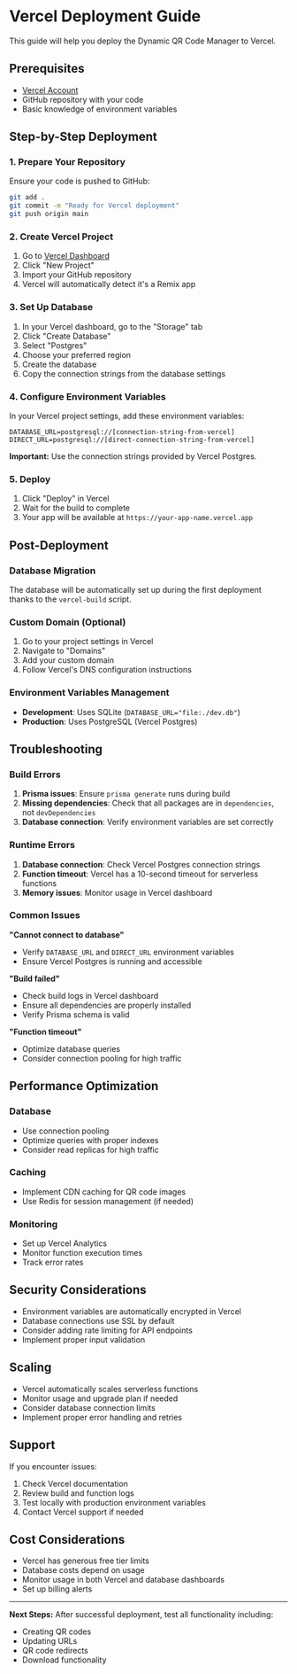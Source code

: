 # Vercel Deployment Guide

This guide will help you deploy the Dynamic QR Code Manager to Vercel.

## Prerequisites

- [Vercel Account](https://vercel.com)
- GitHub repository with your code
- Basic knowledge of environment variables

## Step-by-Step Deployment

### 1. Prepare Your Repository

Ensure your code is pushed to GitHub:

```bash
git add .
git commit -m "Ready for Vercel deployment"
git push origin main
```

### 2. Create Vercel Project

1. Go to [Vercel Dashboard](https://vercel.com/dashboard)
2. Click "New Project"
3. Import your GitHub repository
4. Vercel will automatically detect it's a Remix app

### 3. Set Up Database

1. In your Vercel dashboard, go to the "Storage" tab
2. Click "Create Database"
3. Select "Postgres"
4. Choose your preferred region
5. Create the database
6. Copy the connection strings from the database settings

### 4. Configure Environment Variables

In your Vercel project settings, add these environment variables:

```
DATABASE_URL=postgresql://[connection-string-from-vercel]
DIRECT_URL=postgresql://[direct-connection-string-from-vercel]
```

**Important:** Use the connection strings provided by Vercel Postgres.

### 5. Deploy

1. Click "Deploy" in Vercel
2. Wait for the build to complete
3. Your app will be available at `https://your-app-name.vercel.app`

## Post-Deployment

### Database Migration

The database will be automatically set up during the first deployment thanks to the `vercel-build` script.

### Custom Domain (Optional)

1. Go to your project settings in Vercel
2. Navigate to "Domains"
3. Add your custom domain
4. Follow Vercel's DNS configuration instructions

### Environment Variables Management

- **Development**: Uses SQLite (`DATABASE_URL="file:./dev.db"`)
- **Production**: Uses PostgreSQL (Vercel Postgres)

## Troubleshooting

### Build Errors

1. **Prisma issues**: Ensure `prisma generate` runs during build
2. **Missing dependencies**: Check that all packages are in `dependencies`, not `devDependencies`
3. **Database connection**: Verify environment variables are set correctly

### Runtime Errors

1. **Database connection**: Check Vercel Postgres connection strings
2. **Function timeout**: Vercel has a 10-second timeout for serverless functions
3. **Memory issues**: Monitor usage in Vercel dashboard

### Common Issues

**"Cannot connect to database"**
- Verify `DATABASE_URL` and `DIRECT_URL` environment variables
- Ensure Vercel Postgres is running and accessible

**"Build failed"**
- Check build logs in Vercel dashboard
- Ensure all dependencies are properly installed
- Verify Prisma schema is valid

**"Function timeout"**
- Optimize database queries
- Consider connection pooling for high traffic

## Performance Optimization

### Database

- Use connection pooling
- Optimize queries with proper indexes
- Consider read replicas for high traffic

### Caching

- Implement CDN caching for QR code images
- Use Redis for session management (if needed)

### Monitoring

- Set up Vercel Analytics
- Monitor function execution times
- Track error rates

## Security Considerations

- Environment variables are automatically encrypted in Vercel
- Database connections use SSL by default
- Consider adding rate limiting for API endpoints
- Implement proper input validation

## Scaling

- Vercel automatically scales serverless functions
- Monitor usage and upgrade plan if needed
- Consider database connection limits
- Implement proper error handling and retries

## Support

If you encounter issues:

1. Check Vercel documentation
2. Review build and function logs
3. Test locally with production environment variables
4. Contact Vercel support if needed

## Cost Considerations

- Vercel has generous free tier limits
- Database costs depend on usage
- Monitor usage in both Vercel and database dashboards
- Set up billing alerts

---

**Next Steps:** After successful deployment, test all functionality including:
- Creating QR codes
- Updating URLs
- QR code redirects
- Download functionality 